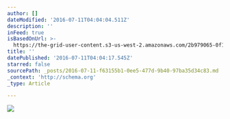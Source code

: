 ```yaml
---
author: []
dateModified: '2016-07-11T04:04:04.511Z'
description: ''
inFeed: true
isBasedOnUrl: >-
  https://the-grid-user-content.s3-us-west-2.amazonaws.com/2b979065-0f14-434f-bb8f-b2690f469093.jpg
title: ''
datePublished: '2016-07-11T04:04:17.545Z'
starred: false
sourcePath: _posts/2016-07-11-f63155b1-0ee5-477d-9b40-97ba35d34c83.md
_context: 'http://schema.org'
_type: Article

---
```

![](https://the-grid-user-content.s3-us-west-2.amazonaws.com/2b979065-0f14-434f-bb8f-b2690f469093.jpg)